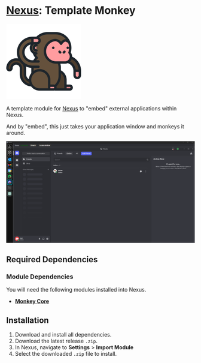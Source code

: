 # [Nexus](https://github.com/aarontburn/nexus-core): Template Monkey

  <img src="./src/assets/icon.png" alt="Template Monkey Icon" width="200"/>

A template module for [Nexus](https://github.com/aarontburn/nexus-core) to "embed" external applications within Nexus.

And by "embed", this just takes your application window and monkeys it around.

<p align="center">
  <img src="./assets/sample-image.png" alt="Discord Monkey Sample" width="1000"/>
</p>

## Required Dependencies
### Module Dependencies
You will need the following modules installed into Nexus.
- [**Monkey Core**](https://github.com/aarontburn/nexus-monkey-core)


## Installation
1. Download and install all dependencies.
2. Download the latest release `.zip`. 
3. In Nexus, navigate to **Settings** > **Import Module**
4. Select the downloaded `.zip` file to install.

